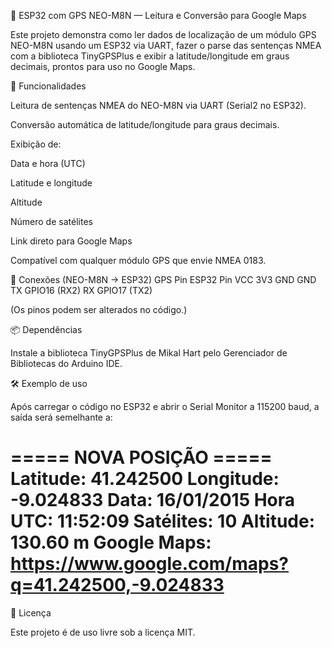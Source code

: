 📍 ESP32 com GPS NEO-M8N — Leitura e Conversão para Google Maps

Este projeto demonstra como ler dados de localização de um módulo GPS NEO-M8N usando um ESP32 via UART, fazer o parse das sentenças NMEA com a biblioteca TinyGPSPlus e exibir a latitude/longitude em graus decimais, prontos para uso no Google Maps.

🚀 Funcionalidades

Leitura de sentenças NMEA do NEO-M8N via UART (Serial2 no ESP32).

Conversão automática de latitude/longitude para graus decimais.

Exibição de:

Data e hora (UTC)

Latitude e longitude

Altitude

Número de satélites

Link direto para Google Maps

Compatível com qualquer módulo GPS que envie NMEA 0183.

🔌 Conexões (NEO-M8N → ESP32)
GPS Pin	ESP32 Pin
VCC	3V3
GND	GND
TX	GPIO16 (RX2)
RX	GPIO17 (TX2)

(Os pinos podem ser alterados no código.)

📦 Dependências

Instale a biblioteca TinyGPSPlus de Mikal Hart pelo Gerenciador de Bibliotecas do Arduino IDE.

🛠 Exemplo de uso

Após carregar o código no ESP32 e abrir o Serial Monitor a 115200 baud, a saída será semelhante a:

===== NOVA POSIÇÃO =====
Latitude: 41.242500
Longitude: -9.024833
Data: 16/01/2015
Hora UTC: 11:52:09
Satélites: 10
Altitude: 130.60 m
Google Maps: https://www.google.com/maps?q=41.242500,-9.024833
========================

📜 Licença

Este projeto é de uso livre sob a licença MIT.
